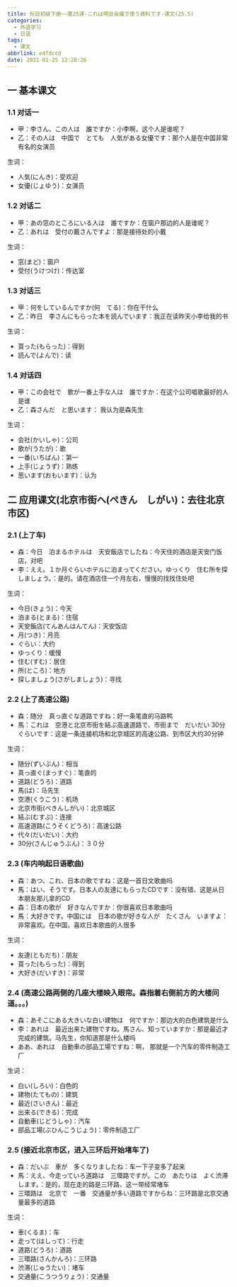 ```yaml
---
title: 标日初级下册——第25课-これは明日会議で使う資料です-课文(25.5)
categories:
  - 外语学习
  - 日语
tags:
  - 课文
abbrlink: e4fdccd
date: 2021-01-25 12:28:26
---
```

## 一 基本课文

### 1.1 对话一

* 甲：李さん、この人は　誰ですか：小李啊，这个人是谁呢？
* 乙：その人は　中国で　とても　人気がある女優です：那个人是在中国非常有名的女演员

生词：

* 人気(にんき)：受欢迎
* 女優(じょゆう)：女演员

<!--more-->

### 1.2 对话二

* 甲：あの窓のところにいる人は　誰ですか：在窗户那边的人是谁呢？
* 乙：あれは　受付の戴さんですよ：那是接待处的小戴

生词：

* 窓(まど)：窗户
* 受付(うけつけ)：传达室

### 1.3 对话三

* 甲：何をしているんですか(何　てる)：你在干什么
* 乙：昨日　李さんにもらった本を読んでいます：我正在读昨天小李给我的书

生词：

* 貰った(もらった)：得到
* 読んで(よんで)：读

### 1.4 对话四

* 甲：この会社で　歌が一番上手な人は　誰ですか：在这个公司唱歌最好的人是谁
* 乙：森さんだ　と思います： 我认为是森先生

生词：

* 会社(かいしゃ)：公司
* 歌が(うたが)：歌
* 一番(いちばん)：第一
* 上手(じょうず)：熟练
* 思います(おもいます)：认为

## 二 应用课文(北京市街へ(ぺきん　しがい)：去往北京市区)

### 2.1 (上了车)

* 森：今日　泊まるホテルは　天安飯店でしたね：今天住的酒店是天安门饭店，对吧
* 李：ええ。１か月ぐらいホテルに泊まってください。ゆっくり　住む所を探しましょう。：是的。请在酒店住一个月左右，慢慢的找找住处吧

生词：

* 今日(きょう)：今天
* 泊まる(とまる)：住宿
* 天安飯店(てんあんはんてん)：天安饭店
* 月(つき)：月亮
* ぐらい：大约
* ゆっくり：缓慢
* 住む(すむ)：居住
* 所(ところ)：地方
* 探しましょう(さがしましょう)：寻找

### 2.2 (上了高速公路)

* 森：随分　真っ直ぐな道路ですね：好一条笔直的马路鸭
* 馬：これは　空港と北京市街を結ぶ高速道路で、市街まで　だいだい 30分ぐらいです：这是一条连接机场和北京城区的高速公路、到市区大约30分钟

生词：

* 随分(ずいぶん)：相当
* 真っ直ぐ(まっすぐ)：笔直的
* 道路(どうろ)：道路
* 馬(ば)：马先生
* 空港(くうこう)：机场
* 北京市街(ぺきんしがい)：北京城区
* 結ぶ(むすぶ)：连接
* 高速道路(こうそくどうろ)：高速公路
* 代々(だいだい)：大约
* 30分(さんじゅうぶん)：３０分

### 2.3 (车内响起日语歌曲)

* 森：あつ、これ、日本の歌ですね：这是一首日文歌曲吗
* 馬：はい、そうです。日本人の友達にもらったCDです：没有错、这是从日本朋友那儿拿的CD
* 森：日本の歌が　好きなんですか：你很喜欢日本歌曲吗
* 馬：大好きです。中国には　日本の歌が好きな人が　たくさん　いますよ：非常喜欢。在中国，喜欢日本歌曲的人很多 

生词：

* 友達(ともだち)：朋友
* 貰った(もらった)：得到
* 大好き(だいすき)：非常 

### 2.4 (高速公路两侧的几座大楼映入眼帘。森指着右侧前方的大楼问道。。。)

* 森：あそこにある大きいな白い建物は　何ですか：那边大的白色建筑是什么
* 李：あれは　最近出来た建物ですね。馬さん、知っていますか：那是最近才完成的建筑。马先生，你知道那是什么楼吗
* ああ、あれは　自動車の部品工場ですね：啊， 那就是一个汽车的零件制造工厂

生词：

* 白い(しろい)：白色的
* 建物(たてもの)：建筑
* 最近(さいきん)：最近
* 出来る(できる)：完成
* 自動車(じどうしゃ)：汽车
* 部品工場(ぶひんこうじょう)：零件制造工厂

### 2.5 (接近北京市区，进入三环后开始堵车了)

* 森：だいぶ　車が　多くなりましたね：车一下子变多了起来
* 馬：ええ、今走っていろ道路は　三環路ですが。この　あたりは　よく渋滞します。：是的，现在走的路是三环路、这一带经常堵车
* 三環路は　北京で　一番　交通量が多い道路ですからね：三环路是北京交通量最多的道路

生词：

* 車(くるま)：车
* 走って(はしって)：行走
* 道路(どうろ)：道路
* 三環路(さんかんろ)：三环路
* 渋滞(じゅうたい)：堵车
* 交通量(こうつうりょう)：交通量